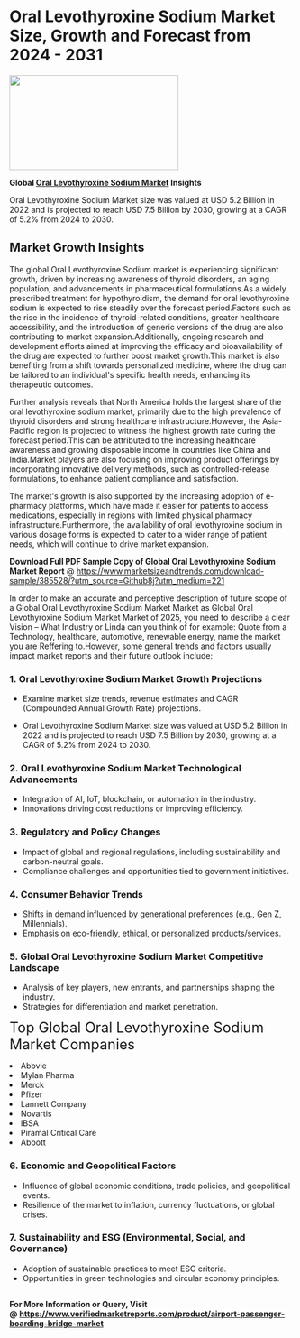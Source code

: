 <H1>Oral Levothyroxine Sodium Market Size, Growth and Forecast from 2024 - 2031</H1><img class="aligncenter size-medium wp-image-584254" src="https://thirdeyenews.in/wp-content/uploads/2024/09/Global-Market-Research-300x168.jpeg" alt="" width="300" height="168" /><p><strong>Global&nbsp;<a href="https://www.marketsizeandtrends.com/download-sample/385528/?utm_source=Github8j?utm_medium=221">Oral Levothyroxine Sodium Market</a> Insights</strong></p><p>Oral Levothyroxine Sodium Market size was valued at USD 5.2 Billion in 2022 and is projected to reach USD 7.5 Billion by 2030, growing at a CAGR of 5.2% from 2024 to 2030.</p><p><h2>Market Growth Insights</h2> <p>The global Oral Levothyroxine Sodium market is experiencing significant growth, driven by increasing awareness of thyroid disorders, an aging population, and advancements in pharmaceutical formulations.As a widely prescribed treatment for hypothyroidism, the demand for oral levothyroxine sodium is expected to rise steadily over the forecast period.Factors such as the rise in the incidence of thyroid-related conditions, greater healthcare accessibility, and the introduction of generic versions of the drug are also contributing to market expansion.Additionally, ongoing research and development efforts aimed at improving the efficacy and bioavailability of the drug are expected to further boost market growth.This market is also benefiting from a shift towards personalized medicine, where the drug can be tailored to an individual's specific health needs, enhancing its therapeutic outcomes.</p> <p>Further analysis reveals that North America holds the largest share of the oral levothyroxine sodium market, primarily due to the high prevalence of thyroid disorders and strong healthcare infrastructure.However, the Asia-Pacific region is projected to witness the highest growth rate during the forecast period.This can be attributed to the increasing healthcare awareness and growing disposable income in countries like China and India.Market players are also focusing on improving product offerings by incorporating innovative delivery methods, such as controlled-release formulations, to enhance patient compliance and satisfaction.</p> <p>The market's growth is also supported by the increasing adoption of e-pharmacy platforms, which have made it easier for patients to access medications, especially in regions with limited physical pharmacy infrastructure.Furthermore, the availability of oral levothyroxine sodium in various dosage forms is expected to cater to a wider range of patient needs, which will continue to drive market expansion.</p> <p><span class=""><strong>Download Full PDF Sample Copy of Global Oral Levothyroxine Sodium Market Report</strong> @ <a href="https://www.marketsizeandtrends.com/download-sample/385528/?utm_source=Github8j?utm_medium=221" target="_blank">https://www.marketsizeandtrends.com/download-sample/385528/?utm_source=Github8j?utm_medium=221</a></span></p><p>In order to make an accurate and perceptive description of future scope of a Global&nbsp;Oral Levothyroxine Sodium Market Market as Global&nbsp;Oral Levothyroxine Sodium Market Market of 2025, you need to describe a clear Vision &ndash; What Industry or Linda can you think of for example: Quote from a Technology, healthcare, automotive, renewable energy, name the market you are Reffering to.However, some general trends and factors usually impact market reports and their future outlook include:</p><h3>1.&nbsp;<strong>Oral Levothyroxine Sodium Market Growth Projections</strong></h3><ul><li>Examine market size trends, revenue estimates and CAGR (Compounded Annual Growth Rate) projections.</li><li><p>Oral Levothyroxine Sodium Market size was valued at USD 5.2 Billion in 2022 and is projected to reach USD 7.5 Billion by 2030, growing at a CAGR of 5.2% from 2024 to 2030.</p></li></ul><h3>2.&nbsp;<strong>Oral Levothyroxine Sodium Market Technological Advancements</strong></h3><ul><li>Integration of AI, IoT, blockchain, or automation in the industry.</li><li>Innovations driving cost reductions or improving efficiency.</li></ul><h3>3.&nbsp;<strong>Regulatory and Policy Changes</strong></h3><ul><li>Impact of global and regional regulations, including sustainability and carbon-neutral goals.</li><li>Compliance challenges and opportunities tied to government initiatives.</li></ul><h3>4.&nbsp;<strong>Consumer Behavior Trends</strong></h3><ul><li>Shifts in demand influenced by generational preferences (e.g., Gen Z, Millennials).</li><li>Emphasis on eco-friendly, ethical, or personalized products/services.</li></ul><h3>5.&nbsp;<strong>Global Oral Levothyroxine Sodium Market Competitive Landscape</strong></h3><ul><li>Analysis of key players, new entrants, and partnerships shaping the industry.</li><li>Strategies for differentiation and market penetration.</li></ul><p data-pm-slice="1 1 []"><span style="color: inherit; font-family: inherit; font-size: 25px;">Top Global Oral Levothyroxine Sodium Market Companies</span></p><div class="" data-test-id=""><p><li>Abbvie</li><li> Mylan Pharma</li><li> Merck</li><li> Pfizer</li><li> Lannett Company</li><li> Novartis</li><li> IBSA</li><li> Piramal Critical Care</li><li> Abbott</li></p></div><h3>6.&nbsp;<strong>Economic and Geopolitical Factors</strong></h3><ul><li>Influence of global economic conditions, trade policies, and geopolitical events.</li><li>Resilience of the market to inflation, currency fluctuations, or global crises.</li></ul><h3>7.&nbsp;<strong>Sustainability and ESG (Environmental, Social, and Governance)</strong></h3><ul><li>Adoption of sustainable practices to meet ESG criteria.</li><li>Opportunities in green technologies and circular economy principles.</li></ul><h2><strong style="font-size: 14px;">For More Information or Query, Visit @&nbsp;</strong><a style="background-color: #ffffff; font-size: 14px;" href="https://www.marketsizeandtrends.com/report/oral-levothyroxine-sodium-market/" target="_blank">https://www.verifiedmarketreports.com/product/airport-passenger-boarding-bridge-market</a></h2>